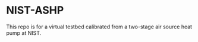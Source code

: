 # NIST-ASHP
This repo is for a virtual testbed calibrated from a two-stage air source heat pump at NIST.

